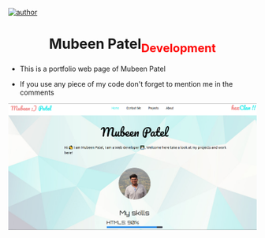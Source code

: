 [![author](https://img.shields.io/badge/Author-MubeenPatel-green.svg)](https://twitter.com/Patelmubeen99)

<h1 align="center">Mubeen Patel<sub style="color:red">Development</sub></h1>

* This is a portfolio web page of Mubeen Patel

* If you use any piece of my code don't forget to mention me in the comments

<p align="center"><img src="images/overview.png"/></p>
